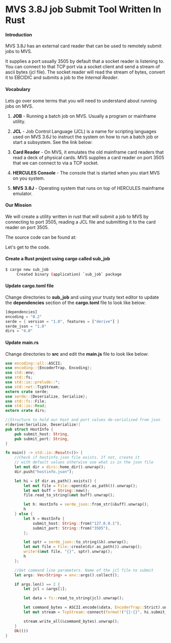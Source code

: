 # MVS 3.8J job Submit Tool Written In Rust

#### Introduction

MVS 3.8J has an external card reader that can be used to remotely submit jobs to MVS.

It supplies a port usually 3505 by default that a socket reader is listening to. You can connect to that TCP port via a socket client and send a stream of ascii bytes (jcl file). The socket reader will read the stream of bytes, convert it to EBCIDIC and submits a job to the *Internal Reader*.

#### Vocabulary 

Lets go over some terms that you will need to understand about running jobs on MVS.

1. **JOB** - Running a batch job on MVS. Usually a program or mainframe utility.

2. **JCL** - Job Control Language (JCL) is a name for scripting languages used on MVS 3.6J to instruct the system on how to run a batch job or start a subsystem. See the link below:  

   [JCL]: https://en.wikipedia.org/wiki/Job_Control_Language

   

3. **Card Reader** - On MVS, it emulates the old mainframe card readers that read a deck of physical cards. MVS supplies a card reader on port 3505 that we can connect to via a TCP socket.

   [CARD Reader]: https://en.wikipedia.org/wiki/Punched_card_input/output

4. **HERCULES Console** - The console that is started when you start MVS on you system.

5. **MVS 3.8J** - Operating system that runs on top of HERCULES mainframe emulator. 

   [MVS 3.8J]: http://wotho.ethz.ch/tk4-/

#### Our Mission

We will create a utility written in rust that will submit a job to MVS by connecting to port 3505, reading a JCL file and submitting it to the card reader on port 3505.

The source code can be found at: 

[mvs_submit_job]: https://github.com/GroupTheorist12/mvs_submit_job

Let's get to the code.

#### Create a Rust project using cargo called sub_job

```bash
$ cargo new sub_job
     Created binary (application) `sub_job` package
```

#### Update cargo.toml file

Change directories to **sub_job** and using your trusty text editor to update the **dependencies** section of the **cargo.toml** file to look like below:

```rust
[dependencies]
encoding = "0.2"
serde = { version = "1.0", features = ["derive"] }
serde_json = "1.0"
dirs = "4.0"

```

#### Update main.rs

Change directories to **src** and edit the **main.js** file to look like below:

```rust
use encoding::all::ASCII;
use encoding::{EncoderTrap, Encoding};
use std::env;
use std::fs;
use std::io::prelude::*;
use std::net::TcpStream;
extern crate serde;
use serde::{Deserialize, Serialize};
use std::fs::File;
use std::io::Read;
extern crate dirs;

//Structure to hold our host and port values de-serialized from json
#[derive(Serialize, Deserialize)]
pub struct HostInfo {
    pub submit_host: String,
    pub submit_port: String,
}

fn main() -> std::io::Result<()> {
    //Check if hostinfo.json file exists. If not, create it
    // with default values otherwise use what is in the json file
    let mut dir = dirs::home_dir().unwrap();
    dir.push("hostinfo.json");

    let hi = if dir.as_path().exists() {
        let mut file = File::open(dir.as_path()).unwrap();
        let mut buff = String::new();
        file.read_to_string(&mut buff).unwrap();

        let h: HostInfo = serde_json::from_str(&buff).unwrap();
        h
    } else {
        let h = HostInfo {
            submit_host: String::from("127.0.0.1"),
            submit_port: String::from("3505"),
        };

        let sptr = serde_json::to_string(&h).unwrap();
        let mut file = File::create(dir.as_path()).unwrap();
        write!(&mut file, "{}", sptr).unwrap();
        h
    };

    //Get command line parameters. Name of the jcl file to submit
    let args: Vec<String> = env::args().collect();

    if args.len() == 2 {
        let jcl = &args[1];

        let data = fs::read_to_string(jcl).unwrap();

        let command_bytes = ASCII.encode(&data, EncoderTrap::Strict).unwrap();
        let mut stream = TcpStream::connect(format!("{}:{}", hi.submit_host, hi.submit_port))?;

        stream.write_all(&command_bytes).unwrap();
    }
    Ok(())
}

```

